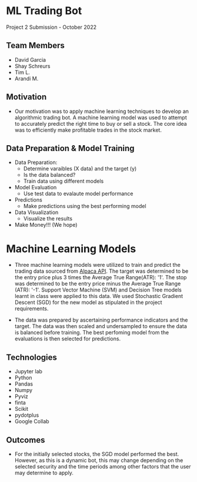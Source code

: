 # ML Trading Bot

Project 2 Submission - October 2022

## Team Members
- David Garcia 
- Shay Schreurs
- Tim L.
- Arandi M.

## Motivation

- Our motivation was to apply machine learning techniques to develop an algorithmic trading bot. A machine learning model was used to attempt to accurately predict the right time to buy or sell a stock. The core idea was to efficiently make profitable trades in the stock market.

## Data Preparation & Model Training
- Data Preparation:
  - Determine varaibles (X data) and the target (y)
  - Is the data balanced?
  - Train data using different models
- Model Evaluation
  - Use test data to evalaute model performance
- Predictions
  - Make predictions using the best performing model
- Data Visualization 
  - Visualize the results 
- Make Money!!! (We hope)


# Machine Learning Models

- Three machine learning models were utilized to train and predict the trading data sourced from [Alpaca API](https://paper-api.alpaca.markets). The target was determined to be the entry price plus 3 times the Average True Range(ATR): '1'. The stop was determined to be the entry price minus the Average True Range (ATR): '-1'. Support Vector Machine (SVM) and Decision Tree models learnt in class were applied to this data. We used Stochastic Gradient Descent (SGD) for the new model as stipulated in the project requirements. 

- The data was prepared by ascertaining performance indicators and the target. The data was then scaled and undersampled to ensure the data is balanced before training. The best perfoming model from the evaluations is then selected for predictions.

## Technologies
- Jupyter lab
- Python
- Pandas
- Numpy
- Pyviz
- finta 
- Scikit 
- pydotplus
- Google Collab


## Outcomes
- For the initially selected stocks, the SGD model performed the best. However, as this is a dynamic bot, this may change depending on the selected security and the time periods among other factors that the user may determine to apply.
